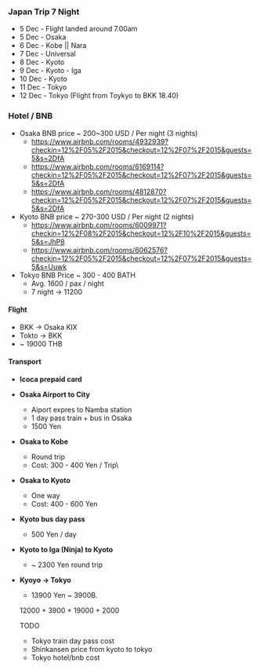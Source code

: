 
### Japan Trip 7 Night

- 5 Dec - Flight landed around 7.00am
- 5 Dec - Osaka
- 6 Dec - Kobe || Nara
- 7 Dec - Universal
- 8 Dec - Kyoto
- 9 Dec - Kyoto - Iga
- 10 Dec - Kyoto
- 11 Dec - Tokyo
- 12 Dec - Tokyo (Flight from Toykyo to BKK 18.40)

### Hotel / BNB

- Osaka BNB price ~ 200~300 USD / Per night (3 nights)
  - https://www.airbnb.com/rooms/4932939?checkin=12%2F05%2F2015&checkout=12%2F07%2F2015&guests=5&s=2DfA
  - https://www.airbnb.com/rooms/6169114?checkin=12%2F05%2F2015&checkout=12%2F07%2F2015&guests=5&s=2DfA
  - https://www.airbnb.com/rooms/4812870?checkin=12%2F05%2F2015&checkout=12%2F07%2F2015&guests=5&s=2DfA
- Kyoto BNB price ~ 270-300 USD / Per night (2 nights)
  - https://www.airbnb.com/rooms/6009971?checkin=12%2F08%2F2015&checkout=12%2F10%2F2015&guests=5&s=JhP8
  - https://www.airbnb.com/rooms/6062576?checkin=12%2F05%2F2015&checkout=12%2F07%2F2015&guests=5&s=Uuwk
- Tokyo BNB Price ~ 300 - 400 BATH
  - Avg. 1600 / pax / night
  - 7 night -> 11200

#### Flight

- BKK -> Osaka KIX
- Tokto -> BKK
- ~ 19000 THB

#### Transport

- **Icoca prepaid card**
- **Osaka Airport to City**
  - Aiport expres to Namba station
  - 1 day pass train + bus in Osaka
  - 1500 Yen
- **Osaka to Kobe**
  - Round trip
  - Cost: 300 - 400 Yen / Trip\

- **Osaka to Kyoto**
  - One way
  - Cost: 400 - 600 Yen
- **Kyoto bus day pass**
  - 500 Yen / day
- **Kyoto to Iga (Ninja) to Kyoto**
  - ~ 2300 Yen round trip

- **Kyoyo -> Tokyo**
  - 13900 Yen ~ 3900B.

  12000 + 3900 + 19000 + 2000

  TODO
  - Tokyo train day pass cost
  - Shinkansen price from kyoto to tokyo
  - Tokyo hotel/bnb cost
